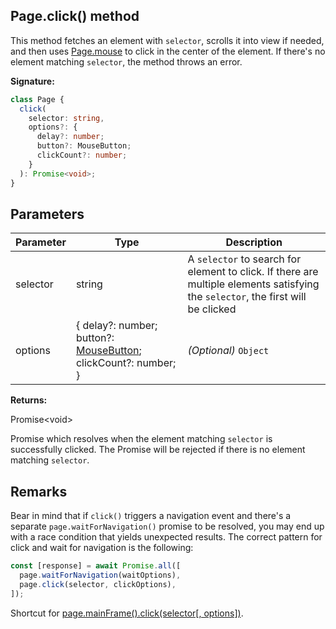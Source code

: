 ## Page.click() method

This method fetches an element with `selector`, scrolls it into view if needed, and then uses [Page.mouse](./puppeteer.page.mouse.md) to click in the center of the element. If there's no element matching `selector`, the method throws an error.

**Signature:**

```typescript
class Page {
  click(
    selector: string,
    options?: {
      delay?: number;
      button?: MouseButton;
      clickCount?: number;
    }
  ): Promise<void>;
}
```

## Parameters

| Parameter | Type                                                                                         | Description                                                                                                                                            |
| --------- | -------------------------------------------------------------------------------------------- | ------------------------------------------------------------------------------------------------------------------------------------------------------ |
| selector  | string                                                                                       | A <code>selector</code> to search for element to click. If there are multiple elements satisfying the <code>selector</code>, the first will be clicked |
| options   | { delay?: number; button?: [MouseButton](./puppeteer.mousebutton.md); clickCount?: number; } | <i>(Optional)</i> <code>Object</code>                                                                                                                  |

**Returns:**

Promise&lt;void&gt;

Promise which resolves when the element matching `selector` is successfully clicked. The Promise will be rejected if there is no element matching `selector`.

## Remarks

Bear in mind that if `click()` triggers a navigation event and there's a separate `page.waitForNavigation()` promise to be resolved, you may end up with a race condition that yields unexpected results. The correct pattern for click and wait for navigation is the following:

```js
const [response] = await Promise.all([
  page.waitForNavigation(waitOptions),
  page.click(selector, clickOptions),
]);
```

Shortcut for [page.mainFrame().click(selector\[, options\])](./puppeteer.frame.click.md).
